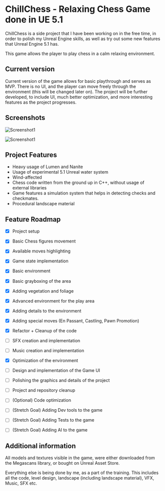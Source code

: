 # ChillChess - Relaxing Chess Game done in UE 5.1

ChillChess is a side project that I have been working on in the free time, in order to polish my Unreal Engine skills, as well as try out some new features that Unreal Engine 5.1 has.

This game allows the player to play chess in a calm relaxing environment.

## Current version 

Current version of the game allows for basic playthrough and serves as MVP. There is no UI, and the player can move freely through the environment (this will be changed later on). The project will be further developed, to include UI, much better optimization, and more interesting features as the project progresses. 

## Screenshots 

![Screenshot1](https://i.imgur.com/Fevzjx5.png)

![Screenshot1](https://i.imgur.com/05bBrk2.png)

## Project Features

* Heavy usage of Lumen and Nanite
* Usage of experimental 5.1 Unreal water system
* Wind-affected 
* Chess code written from the ground up in C++, without usage of external libraries
* Game features a simulation system that helps in detecting checks and checkmates. 
* Procedural landscape material

## Feature Roadmap

- [x] Project setup
- [x] Basic Chess figures movement
- [x] Available moves highlighting 
- [x] Game state implementation
- [x] Basic environment
- [x] Basic grayboxing of the area
- [x] Adding vegetation and foliage
- [x] Advanced environment for the play area
- [x] Adding details to the environment
- [x] Adding special moves (En Passant, Castling, Pawn Promotion)
- [x] Refactor + Cleanup of the code
- [ ] SFX creation and implementation
- [ ] Music creation and implementation
- [x] Optimization of the environment
- [ ] Design and implementation of the Game UI
- [ ] Polishing the graphics and details of the project
- [ ] Project and repository cleanup
- [ ] (Optional) Code optimization
- [ ] (Stretch Goal) Adding Dev tools to the game
- [ ] (Stretch Goal) Adding Tests to the game
- [ ] (Stretch Goal) Adding AI to the game


## Additional information

All models and textures visible in the game, were either downloaded from the Megascans library, or bought on Unreal Asset Store.

Everything else is being done by me, as a part of the training. This includes all the code, level design, landscape (including landscape material), VFX, Music, SFX etc. 